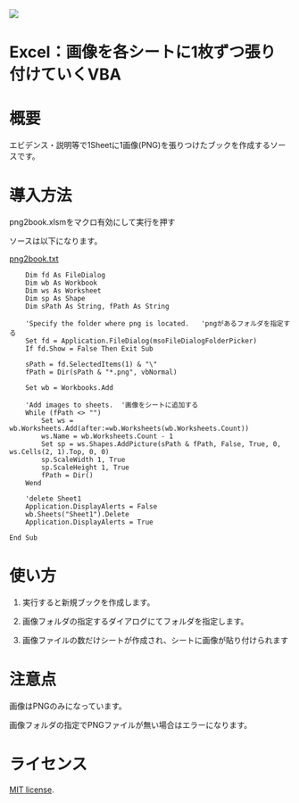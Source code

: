 <div id="top"></div>

<!-- ## 使用技術 -->
<!-- シールド一覧 -->
<!-- https://t8csp.csb.app/ -->
<p style="display: inline">
  <img src="https://img.shields.io/badge/VBA-excel%20-21a366.svg?logo=office&style=popout">
</p>


# Excel：画像を各シートに1枚ずつ張り付けていくVBA


# 概要

エビデンス・説明等で1Sheetに1画像(PNG)を張りつけたブックを作成するソースです。

# 導入方法

png2book.xlsmをマクロ有効にして実行を押す

ソースは以下になります。

[png2book.txt](https://github.com/yymat/png2book/blob/main/png2book.txt)
```Sub png2book()
    Dim fd As FileDialog
    Dim wb As Workbook
    Dim ws As Worksheet
    Dim sp As Shape
    Dim sPath As String, fPath As String

    'Specify the folder where png is located.	'pngがあるフォルダを指定する
    Set fd = Application.FileDialog(msoFileDialogFolderPicker)
    If fd.Show = False Then Exit Sub

    sPath = fd.SelectedItems(1) & "\"
    fPath = Dir(sPath & "*.png", vbNormal)

    Set wb = Workbooks.Add
    
    'Add images to sheets.	'画像をシートに追加する
    While (fPath <> "")
        Set ws = wb.Worksheets.Add(after:=wb.Worksheets(wb.Worksheets.Count))
        ws.Name = wb.Worksheets.Count - 1
        Set sp = ws.Shapes.AddPicture(sPath & fPath, False, True, 0, ws.Cells(2, 1).Top, 0, 0)
        sp.ScaleWidth 1, True
        sp.ScaleHeight 1, True
        fPath = Dir()
    Wend

    'delete Sheet1
    Application.DisplayAlerts = False
    wb.Sheets("Sheet1").Delete
    Application.DisplayAlerts = True

End Sub
```

# 使い方

1. 実行すると新規ブックを作成します。

2. 画像フォルダの指定するダイアログにてフォルダを指定します。

3. 画像ファイルの数だけシートが作成され、シートに画像が貼り付けられます

# 注意点

画像はPNGのみになっています。

画像フォルダの指定でPNGファイルが無い場合はエラーになります。

# ライセンス
 [MIT license](https://en.wikipedia.org/wiki/MIT_License).
